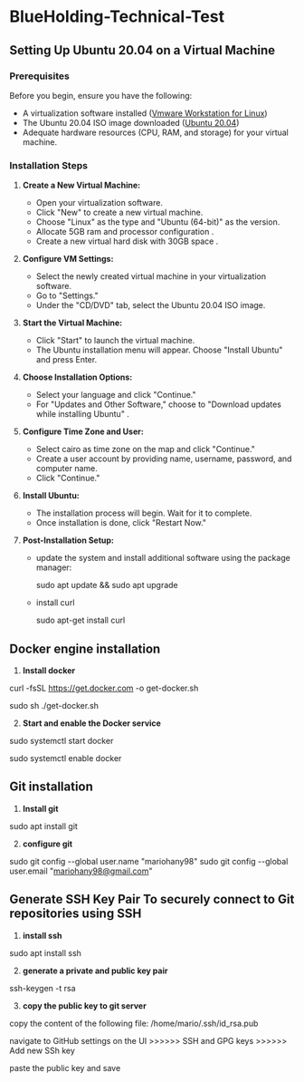# BlueHolding-Technical-Test

## Setting Up Ubuntu 20.04 on a Virtual Machine

### Prerequisites
Before you begin, ensure you have the following:

* A virtualization software installed ([Vmware Workstation for Linux](https://www.vmware.com/mena/products/workstation-pro/workstation-pro-evaluation.html))
* The Ubuntu 20.04 ISO image downloaded ([Ubuntu 20.04](https://releases.ubuntu.com/focal/))
* Adequate hardware resources (CPU, RAM, and storage) for your virtual machine.

### Installation Steps

1. **Create a New Virtual Machine:**

   - Open your virtualization software.
   - Click "New" to create a new virtual machine.
   - Choose "Linux" as the type and "Ubuntu (64-bit)" as the version.
   - Allocate 5GB ram and processor configuration .
   - Create a new virtual hard disk with 30GB space .

2. **Configure VM Settings:**

   - Select the newly created virtual machine in your virtualization software.
   - Go to "Settings."
   - Under the "CD/DVD" tab, select the Ubuntu 20.04 ISO image.

3. **Start the Virtual Machine:**

   - Click "Start" to launch the virtual machine.
   - The Ubuntu installation menu will appear. Choose "Install Ubuntu" and press Enter.

4. **Choose Installation Options:**

   - Select your language and click "Continue."
   - For "Updates and Other Software," choose to "Download updates while installing Ubuntu" .
  
5. **Configure Time Zone and User:**

   - Select cairo as time zone on the map and click "Continue."
   - Create a user account by providing name, username, password, and computer name.
   - Click "Continue."

6. **Install Ubuntu:**

   - The installation process will begin. Wait for it to complete.
   - Once installation is done, click "Restart Now."
  
7. **Post-Installation Setup:**

   -  update the system and install additional software using the package manager:

      sudo apt update && sudo apt upgrade

   -  install curl
  
      sudo apt-get install curl

## Docker engine installation

1. **Install docker**

curl -fsSL https://get.docker.com -o get-docker.sh

sudo sh ./get-docker.sh 

2. **Start and enable the Docker service**

sudo systemctl start docker

sudo systemctl enable docker

## Git installation 

1. **Install git**

sudo apt install git

2. **configure git**

sudo git config --global user.name "mariohany98"
sudo git config --global user.email "mariohany98@gmail.com"

## Generate SSH Key Pair To securely connect to Git repositories using SSH

1. **install ssh**

sudo apt install ssh

2. **generate a private and public key pair**

ssh-keygen -t rsa

3. **copy the public key to git server**

copy the content of the following file: /home/mario/.ssh/id_rsa.pub

navigate to GitHub settings on the UI >>>>>> SSH and GPG keys >>>>>> Add new SSh key

paste the public key and save

